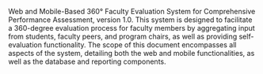 Web and Mobile-Based 360° Faculty Evaluation System for Comprehensive Performance Assessment, version 1.0. 
This system is designed to facilitate a 360-degree evaluation process for faculty members by aggregating input from students, faculty peers, and program chairs, as well as providing self-evaluation functionality. The scope of this document encompasses all aspects of the system, detailing both the web and mobile functionalities, as well as the database and reporting components.
